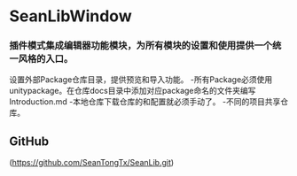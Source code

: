 ﻿# SeanLibWindow 
### 插件模式集成编辑器功能模块，为所有模块的设置和使用提供一个统一风格的入口。 
设置外部Package仓库目录，提供预览和导入功能。
-所有Package必须使用unitypackage。在仓库docs目录中添加对应package命名的文件夹编写Introduction.md
-本地仓库下载仓库的和配置就必须手动了。
-不同的项目共享仓库。
## GitHub 
(https://github.com/SeanTongTx/SeanLib.git)